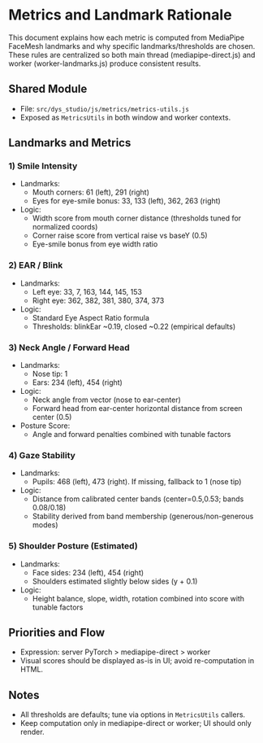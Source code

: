 # Metrics and Landmark Rationale

This document explains how each metric is computed from MediaPipe FaceMesh landmarks and why specific landmarks/thresholds are chosen. These rules are centralized so both main thread (mediapipe-direct.js) and worker (worker-landmarks.js) produce consistent results.

## Shared Module
- File: `src/dys_studio/js/metrics/metrics-utils.js`
- Exposed as `MetricsUtils` in both window and worker contexts.

## Landmarks and Metrics

### 1) Smile Intensity
- Landmarks:
  - Mouth corners: 61 (left), 291 (right)
  - Eyes for eye-smile bonus: 33, 133 (left), 362, 263 (right)
- Logic:
  - Width score from mouth corner distance (thresholds tuned for normalized coords)
  - Corner raise score from vertical raise vs baseY (0.5)
  - Eye-smile bonus from eye width ratio

### 2) EAR / Blink
- Landmarks:
  - Left eye: 33, 7, 163, 144, 145, 153
  - Right eye: 362, 382, 381, 380, 374, 373
- Logic:
  - Standard Eye Aspect Ratio formula
  - Thresholds: blinkEar ~0.19, closed ~0.22 (empirical defaults)

### 3) Neck Angle / Forward Head
- Landmarks:
  - Nose tip: 1
  - Ears: 234 (left), 454 (right)
- Logic:
  - Neck angle from vector (nose to ear-center)
  - Forward head from ear-center horizontal distance from screen center (0.5)
- Posture Score:
  - Angle and forward penalties combined with tunable factors

### 4) Gaze Stability
- Landmarks:
  - Pupils: 468 (left), 473 (right). If missing, fallback to 1 (nose tip)
- Logic:
  - Distance from calibrated center bands (center=0.5,0.53; bands 0.08/0.18)
  - Stability derived from band membership (generous/non-generous modes)

### 5) Shoulder Posture (Estimated)
- Landmarks:
  - Face sides: 234 (left), 454 (right)
  - Shoulders estimated slightly below sides (y + 0.1)
- Logic:
  - Height balance, slope, width, rotation combined into score with tunable factors

## Priorities and Flow
- Expression: server PyTorch > mediapipe-direct > worker
- Visual scores should be displayed as-is in UI; avoid re-computation in HTML.

## Notes
- All thresholds are defaults; tune via options in `MetricsUtils` callers.
- Keep computation only in mediapipe-direct or worker; UI should only render.
